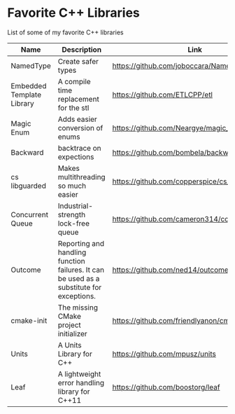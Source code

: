 # Favorite C++ Libraries
List of some of my favorite C++ libraries


| Name | Description | Link |
| --- | ----------- | ---- |
| NamedType | Create safer types | https://github.com/joboccara/NamedType |
| Embedded Template Library | A compile time replacement for the stl | https://github.com/ETLCPP/etl |
| Magic Enum | Adds easier conversion of enums | https://github.com/Neargye/magic_enum |
| Backward | backtrace on expections | https://github.com/bombela/backward-cpp |
| cs libguarded | Makes multithreading so much easier | https://github.com/copperspice/cs_libguarded |
| Concurrent Queue | Industrial-strength lock-free queue  | https://github.com/cameron314/concurrentqueue |
| Outcome | Reporting and handling function failures. It can be used as a substitute for exceptions.| https://github.com/ned14/outcome | 
| cmake-init | The missing CMake project initializer | https://github.com/friendlyanon/cmake-init |
| Units | A Units Library for C++ | https://github.com/mpusz/units |
| Leaf | A lightweight error handling library for C++11 | https://github.com/boostorg/leaf |













